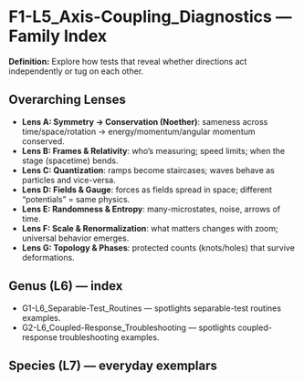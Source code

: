 # F1-L5_Axis-Coupling_Diagnostics — Family Index
**Definition:** Explore how tests that reveal whether directions act independently or tug on each other.

## Overarching Lenses

- **Lens A: Symmetry -> Conservation (Noether)**: sameness across time/space/rotation → energy/momentum/angular momentum conserved.
- **Lens B: Frames & Relativity**: who’s measuring; speed limits; when the stage (spacetime) bends.
- **Lens C: Quantization**: ramps become staircases; waves behave as particles and vice-versa.
- **Lens D: Fields & Gauge**: forces as fields spread in space; different “potentials” = same physics.
- **Lens E: Randomness & Entropy**: many-microstates, noise, arrows of time.
- **Lens F: Scale & Renormalization**: what matters changes with zoom; universal behavior emerges.
- **Lens G: Topology & Phases**: protected counts (knots/holes) that survive deformations.

## Genus (L6) — index
- G1-L6_Separable-Test_Routines — spotlights separable-test routines examples.
- G2-L6_Coupled-Response_Troubleshooting — spotlights coupled-response troubleshooting examples.

## Species (L7) — everyday exemplars
